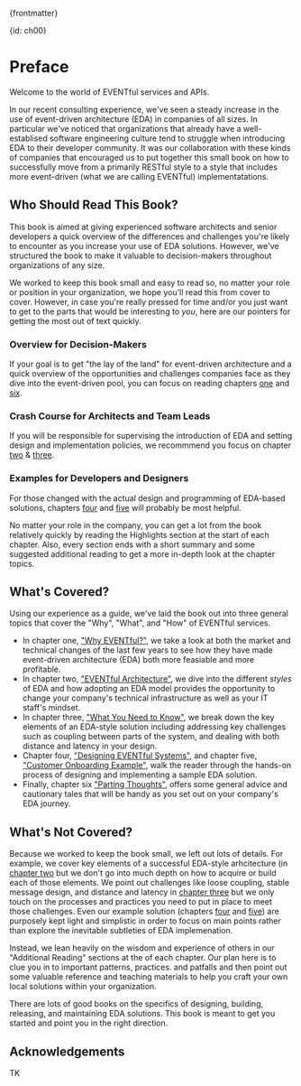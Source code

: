 {frontmatter}

{id: ch00}
# Preface

<!--
 Mike
 (3 pgs)
 
 TK -- needs some of Ronnie's magic here.
 
-->

Welcome to the world of EVENTful services and APIs.

In our recent consulting experience, we've seen a steady increase in the use of event-driven architecture (EDA) in companies of all sizes. In particular we've noticed that organizations that already have a well-establised software engineering culture tend to struggle when introducing EDA to their developer community. It was our collaboration with these kinds of companies that encouraged us to put together this small book on how to successfully move from a primarily RESTful style to a style that includes more event-driven (what we are calling EVENTful) implementatations.

## Who Should Read This Book?
This book is aimed at giving experienced software architects and senior developers a quick overview of the differences and challenges you're likely to encounter as you increase your use of EDA solutions. However, we've structured the book to make it valuable to decision-makers throughout organizations of any size. 

We worked to keep this book small and easy to read so, no matter your role or position in your organization, we hope you'll read this from cover to cover. However, in case you're really pressed for time and/or you just want to get to the parts that would be interesting to _you_, here are our pointers for getting the most out of text quickly.

### Overview for Decision-Makers
If your goal is to get "the lay of the land" for event-driven architecture and a quick overview of the opportunities and challenges companies face as they dive into the event-driven pool, you can focus on reading chapters [one](#ch01) and [six](#ch06).

### Crash Course for Architects and Team Leads
If you will be responsible for supervising the introduction of EDA and setting design and implementation policies, we recommmend you focus on chapter [two](#ch02) & [three](#ch03).

### Examples for Developers and Designers
For those changed with the actual design and programming of EDA-based solutions, chapters [four](#ch04) and [five](#ch05) will probably be most helpful.

No matter your role in the company, you can get a lot from the book relatively quickly by reading the Highlights section at the start of each chapter. Also, every section ends with a short summary and some suggested additional reading to get a more in-depth look at the chapter topics.

## What's Covered?
Using our experience as a guide, we've laid the book out into three general topics that cover the "Why", "What", and "How" of EVENTful services. 

 * In chapter one, ["Why EVENTful?"](#ch01), we take a look at both the market and technical changes of the last few years to see how they have made event-driven architecture (EDA) both more feasiable and more profitable.
 * In chapter two,  ["EVENTful Architecture"](#ch02), we dive into the different _styles_ of EDA and how adopting an EDA model provides the opportunity to change your company's technical infrastructure as well as your IT staff's mindset.
 * In chapter three, ["What You Need to Know"](#ch03), we break down the key elements of an EDA-style solution including addressing key challenges such as coupling between parts of the system, and dealing with both distance and latency in your design.
 * Chapter four, ["Designing EVENTful Systems"](#ch04), and chapter five, ["Customer Onboarding Example"](#ch05), walk the reader through the hands-on process of designing and implementing a sample EDA solution. 
 * Finally, chapter six ["Parting Thoughts"](#ch06), offers some general advice and cautionary tales that will be handy as you set out on your company's EDA journey.
  
## What's Not Covered?
Because we worked to keep the book small, we left out lots of details. For example, we cover key elements of a successful EDA-style arhcitecture (in [chapter two](#ch02) but we don't go into much depth on how to acquire or build each of those elements. We point out challenges like loose coupling, stable message design, and distance and latency in [chapter three](#ch03) but we only touch on the processes and practices you need to put in place to meet those challenges. Even our example solution (chapters [four](#ch04) and [five](#ch05)) are purposely kept light and simplistic in order to focus on main points rather than explore the inevitable subtleties of EDA implemenation.

Instead, we lean heavily on the wisdom and experience of others in our "Additional Reading" sections at the of each chapter. Our plan here is to clue you in to important patterns, practices. and patfalls and then point out some valuable reference and teaching materials to help you craft your own local solutions within your organization.

There are lots of good books on the specifics of designing, building, releasing, and maintaining EDA solutions. This book is meant to get you started and point you in the right direction.

## Acknowledgements
TK
